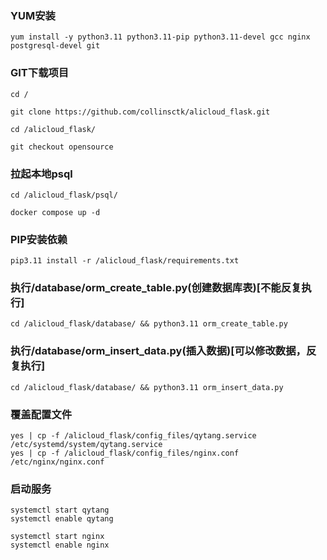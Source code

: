 ### YUM安装
```
yum install -y python3.11 python3.11-pip python3.11-devel gcc nginx postgresql-devel git

```
### GIT下载项目
```
cd /

git clone https://github.com/collinsctk/alicloud_flask.git

cd /alicloud_flask/

git checkout opensource

```

### 拉起本地psql
```
cd /alicloud_flask/psql/

docker compose up -d

```

### PIP安装依赖
```
pip3.11 install -r /alicloud_flask/requirements.txt

```

### 执行/database/orm_create_table.py(创建数据库表)[不能反复执行]
```
cd /alicloud_flask/database/ && python3.11 orm_create_table.py

```
### 执行/database/orm_insert_data.py(插入数据)[可以修改数据，反复执行]
```
cd /alicloud_flask/database/ && python3.11 orm_insert_data.py

```

### 覆盖配置文件
```
yes | cp -f /alicloud_flask/config_files/qytang.service /etc/systemd/system/qytang.service
yes | cp -f /alicloud_flask/config_files/nginx.conf /etc/nginx/nginx.conf

```

### 启动服务
```
systemctl start qytang
systemctl enable qytang

systemctl start nginx
systemctl enable nginx

``` 
